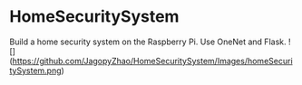 # HomeSecuritySystem
Build a home security system on the Raspberry Pi. Use OneNet and Flask.
![]
(https://github.com/JagopyZhao/HomeSecuritySystem/Images/homeSecuritySystem.png)
